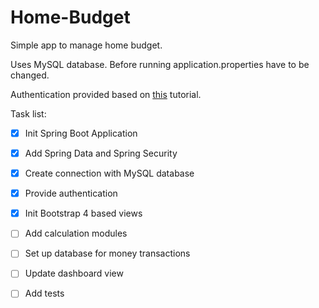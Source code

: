 # Home-Budget
Simple app to manage home budget.

Uses MySQL database. Before running application.properties have to be changed.

Authentication provided based on [this](https://medium.com/@gustavo.ponce.ch/spring-boot-spring-mvc-spring-security-mysql-a5d8545d837d) tutorial.

Task list:

- [x] Init Spring Boot Application
- [x] Add Spring Data and Spring Security
- [x] Create connection with MySQL database
- [x] Provide authentication
- [x] Init Bootstrap 4 based views
- [ ] Add calculation modules
- [ ] Set up database for money transactions
- [ ] Update dashboard view
- [ ] Add tests
 
